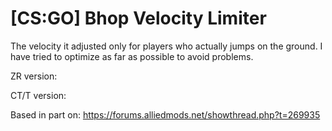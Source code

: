 # [CS:GO] Bhop Velocity Limiter
The velocity it adjusted only for players who actually jumps on the ground. I have tried to optimize as far as possible to avoid problems.

ZR version: 

CT/T version: 

Based in part on: https://forums.alliedmods.net/showthread.php?t=269935
